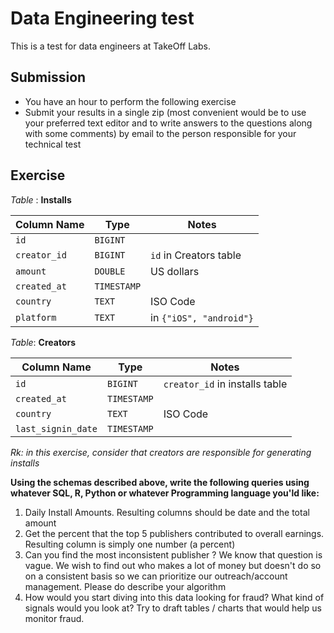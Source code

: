 # Data Engineering test 

This is a test for data engineers at TakeOff Labs. 

## Submission 

* You have an hour to perform the following exercise
* Submit your results in a single zip (most convenient would be to use your preferred text editor and to write answers to the questions along with some comments) by email to the person responsible for your technical test

## Exercise

_Table_ : **Installs**

| Column Name  | Type        | Notes                   |
| ------------ | ----------- | ----------------------- |
| `id`         | `BIGINT`    |                         |
| `creator_id` | `BIGINT`    | `id` in Creators table  |
| `amount`     | `DOUBLE`    | US dollars              |
| `created_at` | `TIMESTAMP` |                         |
| `country`    | `TEXT`      | ISO Code                |
| `platform`   | `TEXT`      | in `{"iOS", "android"}` |

_Table_: **Creators**

| Column Name        | Type        | Notes                          |
| ------------------ | ----------- | ------------------------------ |
| `id`               | `BIGINT`    | `creator_id` in installs table |
| `created_at`       | `TIMESTAMP` |                                |
| `country`          | `TEXT`      | ISO Code                       |
| `last_signin_date` | `TIMESTAMP` |                                |

_Rk: in this exercise, consider that creators are responsible for generating installs_

**Using the schemas described above, write the following queries using whatever SQL, R, Python or whatever Programming language you'ld like:**

1. Daily Install Amounts. Resulting columns should be date and the total amount
2. Get the percent that the top 5 publishers contributed to overall earnings. Resulting column is simply one number (a percent)
3. Can you find the most inconsistent publisher ? We know that question is vague. We wish to find out who makes a lot of money but doesn't do so on a consistent basis so we can prioritize our outreach/account management. Please do describe your algorithm
4. How would you start diving into this data looking for fraud? What kind of signals would you look at? Try to draft tables / charts that would help us monitor fraud. 
